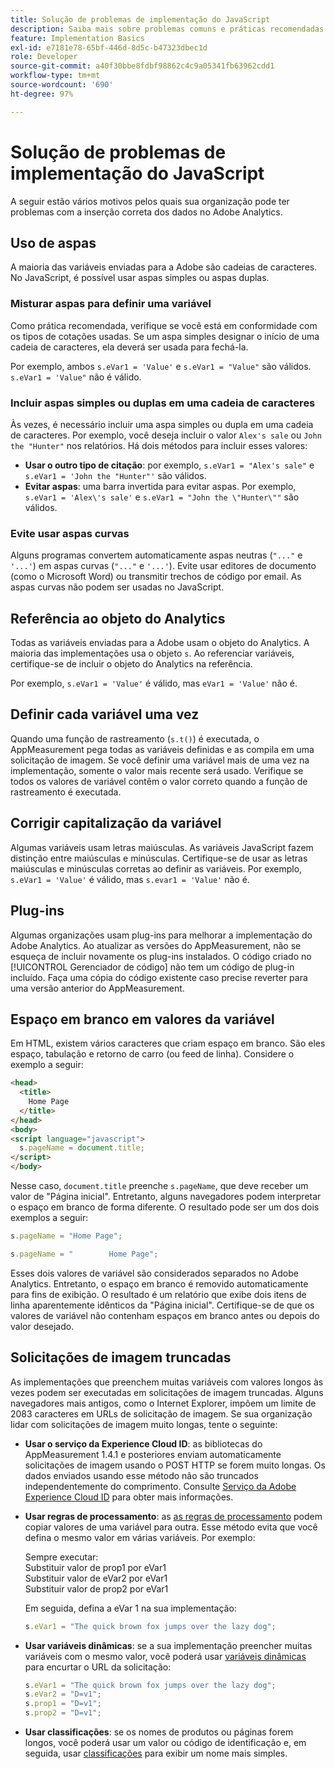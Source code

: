 ```yaml
---
title: Solução de problemas de implementação do JavaScript
description: Saiba mais sobre problemas comuns e práticas recomendadas para solucionar problemas da implementação do JavaScript.
feature: Implementation Basics
exl-id: e7181e78-65bf-446d-8d5c-b47323dbec1d
role: Developer
source-git-commit: a40f30bbe8fdbf98862c4c9a05341fb63962cdd1
workflow-type: tm+mt
source-wordcount: '690'
ht-degree: 97%

---
```


# Solução de problemas de implementação do JavaScript

A seguir estão vários motivos pelos quais sua organização pode ter problemas com a inserção correta dos dados no Adobe Analytics.

## Uso de aspas

A maioria das variáveis enviadas para a Adobe são cadeias de caracteres. No JavaScript, é possível usar aspas simples ou aspas duplas.

### Misturar aspas para definir uma variável

Como prática recomendada, verifique se você está em conformidade com os tipos de cotações usadas. Se um aspa simples designar o início de uma cadeia de caracteres, ela deverá ser usada para fechá-la.

Por exemplo, ambos `s.eVar1 = 'Value'` e `s.eVar1 = "Value"` são válidos. `s.eVar1 = 'Value"` não é válido.

### Incluir aspas simples ou duplas em uma cadeia de caracteres

Às vezes, é necessário incluir uma aspa simples ou dupla em uma cadeia de caracteres. Por exemplo, você deseja incluir o valor `Alex's sale` ou `John the "Hunter"` nos relatórios. Há dois métodos para incluir esses valores:

* **Usar o outro tipo de citação**: por exemplo, `s.eVar1 = "Alex's sale"` e `s.eVar1 = 'John the "Hunter"'` são válidos.
* **Evitar aspas**: uma barra invertida para evitar aspas. Por exemplo, `s.eVar1 = 'Alex\'s sale'` e `s.eVar1 = "John the \"Hunter\""` são válidos.

### Evite usar aspas curvas

Alguns programas convertem automaticamente aspas neutras (`"..."` e `'...'`) em aspas curvas (`"..."` e `'...'`). Evite usar editores de documento (como o Microsoft Word) ou transmitir trechos de código por email. As aspas curvas não podem ser usadas no JavaScript.

## Referência ao objeto do Analytics

Todas as variáveis enviadas para a Adobe usam o objeto do Analytics. A maioria das implementações usa o objeto `s`. Ao referenciar variáveis, certifique-se de incluir o objeto do Analytics na referência.

Por exemplo, `s.eVar1 = 'Value'` é válido, mas `eVar1 = 'Value'` não é.

## Definir cada variável uma vez

Quando uma função de rastreamento (`s.t()`) é executada, o AppMeasurement pega todas as variáveis definidas e as compila em uma solicitação de imagem. Se você definir uma variável mais de uma vez na implementação, somente o valor mais recente será usado. Verifique se todos os valores de variável contêm o valor correto quando a função de rastreamento é executada.

## Corrigir capitalização da variável

Algumas variáveis usam letras maiúsculas. As variáveis JavaScript fazem distinção entre maiúsculas e minúsculas. Certifique-se de usar as letras maiúsculas e minúsculas corretas ao definir as variáveis. Por exemplo, `s.eVar1 = 'Value'` é válido, mas `s.evar1 = 'Value'` não é.

## Plug-ins

Algumas organizações usam plug-ins para melhorar a implementação do Adobe Analytics. Ao atualizar as versões do AppMeasurement, não se esqueça de incluir novamente os plug-ins instalados. O código criado no [!UICONTROL Gerenciador de código] não tem um código de plug-in incluído. Faça uma cópia do código existente caso precise reverter para uma versão anterior do AppMeasurement.

## Espaço em branco em valores da variável

Em HTML, existem vários caracteres que criam espaço em branco. São eles espaço, tabulação e retorno de carro (ou feed de linha). Considere o exemplo a seguir:

```html
<head>
  <title>
    Home Page
  </title>
</head>
<body>
<script language="javascript">
  s.pageName = document.title;
</script>
</body>
```

Nesse caso, `document.title` preenche `s.pageName`, que deve receber um valor de &quot;Página inicial&quot;. Entretanto, alguns navegadores podem interpretar o espaço em branco de forma diferente. O resultado pode ser um dos dois exemplos a seguir:

```js
s.pageName = "Home Page";
```

```js
s.pageName = "        Home Page";
```

Esses dois valores de variável são considerados separados no Adobe Analytics. Entretanto, o espaço em branco é removido automaticamente para fins de exibição. O resultado é um relatório que exibe dois itens de linha aparentemente idênticos da &quot;Página inicial&quot;. Certifique-se de que os valores de variável não contenham espaços em branco antes ou depois do valor desejado.

## Solicitações de imagem truncadas

As implementações que preenchem muitas variáveis com valores longos às vezes podem ser executadas em solicitações de imagem truncadas. Alguns navegadores mais antigos, como o Internet Explorer, impõem um limite de 2083 caracteres em URLs de solicitação de imagem. Se sua organização lidar com solicitações de imagem muito longas, tente o seguinte:

* **Usar o serviço da Experience Cloud ID**: as bibliotecas do AppMeasurement 1.4.1 e posteriores enviam automaticamente solicitações de imagem usando o POST HTTP se forem muito longas. Os dados enviados usando esse método não são truncados independentemente do comprimento. Consulte [Serviço da Adobe Experience Cloud ID](https://experienceleague.adobe.com/docs/id-service/using/home.html?lang=pt-BR) para obter mais informações.
* **Usar regras de processamento**: as [as regras de processamento](/help/admin/admin/c-manage-report-suites/c-edit-report-suites/general/c-processing-rules/processing-rules.md) podem copiar valores de uma variável para outra. Esse método evita que você defina o mesmo valor em várias variáveis. Por exemplo:

  Sempre executar:<br>
Substituir valor de prop1 por eVar1<br> Substituir valor de eVar2 por eVar1<br> Substituir valor de prop2 por eVar1<br>

  Em seguida, defina a eVar 1 na sua implementação:

  ```js
  s.eVar1 = "The quick brown fox jumps over the lazy dog";
  ```

* **Usar variáveis dinâmicas**: se a sua implementação preencher muitas variáveis com o mesmo valor, você poderá usar [variáveis dinâmicas](/help/implement/vars/page-vars/dynamic-variables.md) para encurtar o URL da solicitação:

  ```js
  s.eVar1 = "The quick brown fox jumps over the lazy dog";
  s.eVar2 = "D=v1";
  s.prop1 = "D=v1";
  s.prop2 = "D=v1";
  ```

* **Usar classificações**: se os nomes de produtos ou páginas forem longos, você poderá usar um valor ou código de identificação e, em seguida, usar [classificações](/help/components/classifications/classifications-overview.md) para exibir um nome mais simples.
